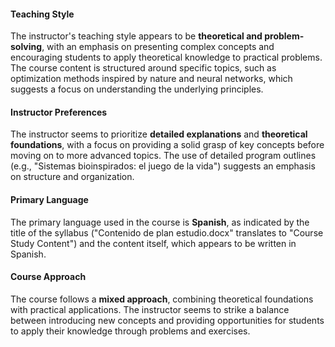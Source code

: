 #### Teaching Style
The instructor's teaching style appears to be **theoretical and problem-solving**, with an emphasis on presenting complex concepts and encouraging students to apply theoretical knowledge to practical problems. The course content is structured around specific topics, such as optimization methods inspired by nature and neural networks, which suggests a focus on understanding the underlying principles.

#### Instructor Preferences
The instructor seems to prioritize **detailed explanations** and **theoretical foundations**, with a focus on providing a solid grasp of key concepts before moving on to more advanced topics. The use of detailed program outlines (e.g., "Sistemas bioinspirados: el juego de la vida") suggests an emphasis on structure and organization.

#### Primary Language
The primary language used in the course is **Spanish**, as indicated by the title of the syllabus ("Contenido de plan estudio.docx" translates to "Course Study Content") and the content itself, which appears to be written in Spanish.

#### Course Approach
The course follows a **mixed approach**, combining theoretical foundations with practical applications. The instructor seems to strike a balance between introducing new concepts and providing opportunities for students to apply their knowledge through problems and exercises.